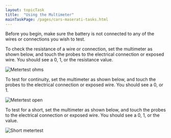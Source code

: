 ```yaml
---
layout: topicTask
title:  "Using the Multimeter"
mainTaskPage: /pages/cars-maserati-tasks.html
---
```

Before you begin, make sure the battery is not connected to any of the wires or connections you wish to test. 


To check the resistance of a wire or connection, set the multimeter as shown below, and touch the probes to the electrical connection or exposed wire. You should see a 0, 1, or the resistance value.

![Metertest ohms]({{site.baseurl}}/assets/images/metertest-ohms.jpg)

To test for continuity, set the multimeter as shown below, and touch the probes to the electrical connection or exposed wire. You should see a 0, or 1. 

![Metertest open]({{site.baseurl}}/assets/images/metertest-open.jpg)

To test for a short, set the multimeter as shown below, and touch the probes to the electrical connection or exposed wire. You should see a 0, 1, or the value.

![Short metertest]({{site.baseurl}}/assets/images/metertest-short.jpg)





